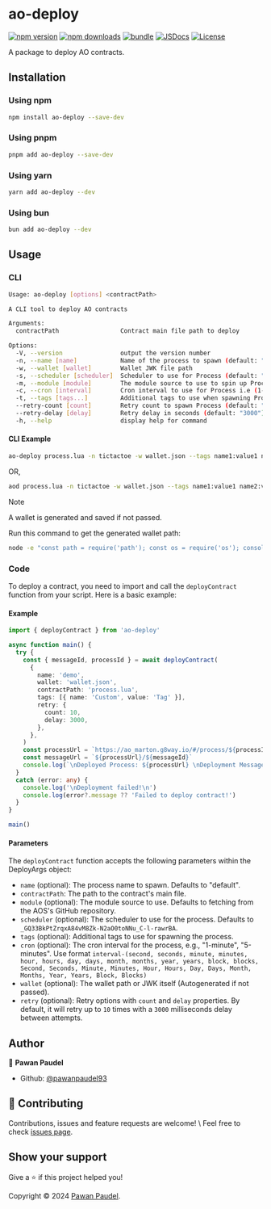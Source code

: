 # ao-deploy

[![npm version][npm-version-src]][npm-version-href]
[![npm downloads][npm-downloads-src]][npm-downloads-href]
[![bundle][bundle-src]][bundle-href]
[![JSDocs][jsdocs-src]][jsdocs-href]
[![License][license-src]][license-href]

A package to deploy AO contracts.

## Installation

### Using npm

```sh
npm install ao-deploy --save-dev
```

### Using pnpm

```sh
pnpm add ao-deploy --save-dev
```

### Using yarn

```sh
yarn add ao-deploy --dev
```

### Using bun

```sh
bun add ao-deploy --dev
```

## Usage

### CLI

```sh
Usage: ao-deploy [options] <contractPath>

A CLI tool to deploy AO contracts

Arguments:
  contractPath                 Contract main file path to deploy

Options:
  -V, --version                output the version number
  -n, --name [name]            Name of the process to spawn (default: "default")
  -w, --wallet [wallet]        Wallet JWK file path
  -s, --scheduler [scheduler]  Scheduler to use for Process (default: "_GQ33BkPtZrqxA84vM8Zk-N2aO0toNNu_C-l-rawrBA")
  -m, --module [module]        The module source to use to spin up Process
  -c, --cron [interval]        Cron interval to use for Process i.e (1-minute, 5-minutes)
  -t, --tags [tags...]         Additional tags to use when spawning Process
  --retry-count [count]        Retry count to spawn Process (default: "10")
  --retry-delay [delay]        Retry delay in seconds (default: "3000")
  -h, --help                   display help for command
```

#### CLI Example

```sh
ao-deploy process.lua -n tictactoe -w wallet.json --tags name1:value1 name2:value2
```

OR,

```sh
aod process.lua -n tictactoe -w wallet.json --tags name1:value1 name2:value2
```

> [!Note]
A wallet is generated and saved if not passed.

Run this command to get the generated wallet path:

```sh
node -e "const path = require('path'); const os = require('os'); console.log(path.resolve(os.homedir(), '.aos.json'));"
```

### Code

To deploy a contract, you need to import and call the `deployContract` function from your script. Here is a basic example:

#### Example

```ts
import { deployContract } from 'ao-deploy'

async function main() {
  try {
    const { messageId, processId } = await deployContract(
      {
        name: 'demo',
        wallet: 'wallet.json',
        contractPath: 'process.lua',
        tags: [{ name: 'Custom', value: 'Tag' }],
        retry: {
          count: 10,
          delay: 3000,
        },
      },
    )
    const processUrl = `https://ao_marton.g8way.io/#/process/${processId}`
    const messageUrl = `${processUrl}/${messageId}`
    console.log(`\nDeployed Process: ${processUrl} \nDeployment Message: ${messageUrl}`)
  }
  catch (error: any) {
    console.log('\nDeployment failed!\n')
    console.log(error?.message ?? 'Failed to deploy contract!')
  }
}

main()
```

#### Parameters

The `deployContract` function accepts the following parameters within the DeployArgs object:

- `name` (optional): The process name to spawn. Defaults to "default".
- `contractPath`: The path to the contract's main file.
- `module` (optional): The module source to use. Defaults to fetching from the AOS's GitHub repository.
- `scheduler` (optional): The scheduler to use for the process. Defaults to `_GQ33BkPtZrqxA84vM8Zk-N2aO0toNNu_C-l-rawrBA`.
- `tags` (optional): Additional tags to use for spawning the process.
- `cron` (optional): The cron interval for the process, e.g., "1-minute", "5-minutes". Use format `interval-(second, seconds, minute, minutes, hour, hours, day, days, month, months, year, years, block, blocks, Second, Seconds, Minute, Minutes, Hour, Hours, Day, Days, Month, Months, Year, Years, Block, Blocks)`
- `wallet` (optional): The wallet path or JWK itself (Autogenerated if not passed).
- `retry` (optional): Retry options with `count` and `delay` properties. By default, it will retry up to `10` times with a `3000` milliseconds delay between attempts.

## Author

👤 **Pawan Paudel**

- Github: [@pawanpaudel93](https://github.com/pawanpaudel93)

## 🤝 Contributing

Contributions, issues and feature requests are welcome! \ Feel free to check [issues page](https://github.com/pawanpaudel93/ao-deploy/issues).

## Show your support

Give a ⭐️ if this project helped you!

Copyright © 2024 [Pawan Paudel](https://github.com/pawanpaudel93).

<!-- Badges -->

[npm-version-src]: https://img.shields.io/npm/v/ao-deploy?style=flat&colorA=080f12&colorB=1fa669
[npm-version-href]: https://npmjs.com/package/ao-deploy
[npm-downloads-src]: https://img.shields.io/npm/dm/ao-deploy?style=flat&colorA=080f12&colorB=1fa669
[npm-downloads-href]: https://npmjs.com/package/ao-deploy
[bundle-src]: https://img.shields.io/bundlephobia/minzip/ao-deploy?style=flat&colorA=080f12&colorB=1fa669&label=minzip
[bundle-href]: https://bundlephobia.com/result?p=ao-deploy
[license-src]: https://img.shields.io/github/license/pawanpaudel93/ao-deploy.svg?style=flat&colorA=080f12&colorB=1fa669
[license-href]: https://github.com/pawanpaudel93/ao-deploy/blob/main/LICENSE
[jsdocs-src]: https://img.shields.io/badge/jsdocs-reference-080f12?style=flat&colorA=080f12&colorB=1fa669
[jsdocs-href]: https://www.jsdocs.io/package/ao-deploy
